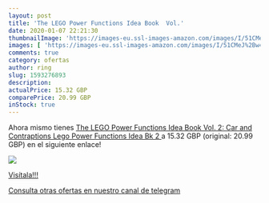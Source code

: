 ```yaml
---
layout: post
title: 'The LEGO Power Functions Idea Book  Vol.'
date: 2020-01-07 22:21:30
thumbnailImage: 'https://images-eu.ssl-images-amazon.com/images/I/51CMeJ%2Bw42L._SL200_.jpg'
images: [ 'https://images-eu.ssl-images-amazon.com/images/I/51CMeJ%2Bw42L._SL200_.jpg' ]
comments: true
category: ofertas
author: ring
slug: 1593276893
description:
actualPrice: 15.32 GBP
comparePrice: 20.99 GBP
inStock: true
---
```


Ahora mismo tienes [The LEGO Power Functions Idea Book  Vol. 2: Car and Contraptions  Lego Power Functions Idea Bk 2 ](https://www.amazon.com/dp/1593276893/?tag=redken08-20) a 15.32 GBP (original: 20.99 GBP) en el siguiente enlace!

[![](https://images-eu.ssl-images-amazon.com/images/I/51CMeJ%2Bw42L._SL200_.jpg)](https://www.amazon.com/dp/1593276893/?tag=redken08-20)

[Visítala!!!](https://www.amazon.com/dp/1593276893/?tag=redken08-20)

[Consulta otras ofertas en nuestro canal de telegram](https://t.me/s/ofertas25)
